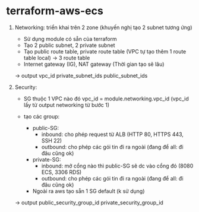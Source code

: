# terraform-aws-ecs

1. Networking: triển khai trên 2 zone (khuyến nghị tạo 2 subnet tương ứng)
    - Sử dụng module có sẵn của terraform
    - Tạo 2 public subnet, 2 private subnet
    - Tạo public route table, private route table (VPC tự tạo thêm 1 route table local) -> 3 route table
    - Internet gateway (IG), NAT gateway (Thời gian tạo sẽ lâu)

    -> output
        vpc_id
        private_subnet_ids
        public_subnet_ids

2. Security: 
    - SG thuộc 1 VPC nào đó
        vpc_id = module.networking.vpc_id (vpc_id lấy từ output networking từ bước 1)

    - tạo các group: 
        - public-SG: 
            - inbound: cho phép request từ ALB (HTTP 80, HTTPS 443, SSH 22)
            - outbound: cho phép các gói tin đi ra ngoài (đang để all: đi đâu cũng ok)
        - private-SG: 
            - inbound: mở cổng nào thì public-SG sẽ dc vào cổng đó (8080 ECS, 3306 RDS)
            - outbound: cho phép các gói tin đi ra ngoài (đang để all: đi đâu cũng ok)
        - Ngoài ra aws tạo sẵn 1 SG default (k sử dụng)

    -> output
        public_security_group_id
        private_security_group_id
